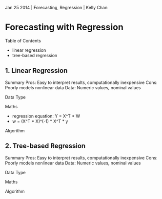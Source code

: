 Jan 25 2014 | Forecasting, Regression | Kelly Chan
# Forecasting with Regression

Table of Contents
- linear regression
- tree-based regression

## 1. Linear Regression

Summary
Pros: Easy to interpret results, computationally inexpensive
Cons: Poorly models nonlinear data
Data: Numeric values, nominal values

Data Type  


Maths  
- regression equation: Y = X^T * W
- w = (X^T \* X)^(-1) \* X^T * y

Algorithm  



## 2. Tree-based Regression


Summary
Pros: Easy to interpret results, computationally inexpensive
Cons: Poorly models nonlinear data
Data: Numeric values, nominal values

Data Type  


Maths  

Algorithm  

